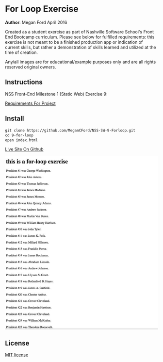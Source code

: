 # For Loop Exercise

**Author**: Megan Ford April 2016 


Created as a student exercise as part of Nashville Software School's Front End Bootcamp curriculum. Please see below for fulfilled requirements: this exercise is not meant to be a finished production app or indication of current skills, but rather a demonstration of skills learned and utilized at the time of creation.


Any/all images are for educational/example purposes only and are all rights reserved original owners. 


## Instructions


NSS Front-End Milestone 1 (Static Web) Exercise 9: 


[Requirements For Project](https://github.com/nashville-software-school/front-end-milestones/blob/master/2-the-static-web/exercises/SW_JS_FOR.md)



## Install


``` 
git clone https://github.com/MeganCFord/NSS-SW-9-Forloop.git
cd 9-for-loop
open index.html
```

[Live Site On Github](http://megancford.github.io/NSS-SW-9-Forloop)


![screenshot](forloop-screenshot.jpg)


## License 


[MIT license](LICENSE.md)

